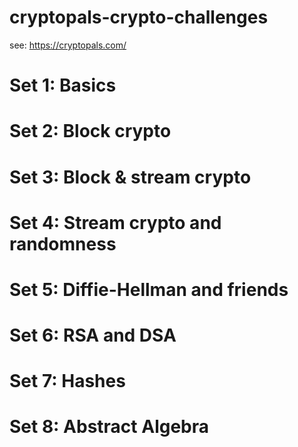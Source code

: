 # cryptopals-crypto-challenges
see: https://cryptopals.com/


# Set 1: Basics


# Set 2: Block crypto


# Set 3: Block & stream crypto


# Set 4: Stream crypto and randomness


# Set 5: Diffie-Hellman and friends


# Set 6: RSA and DSA


# Set 7: Hashes


# Set 8: Abstract Algebra


